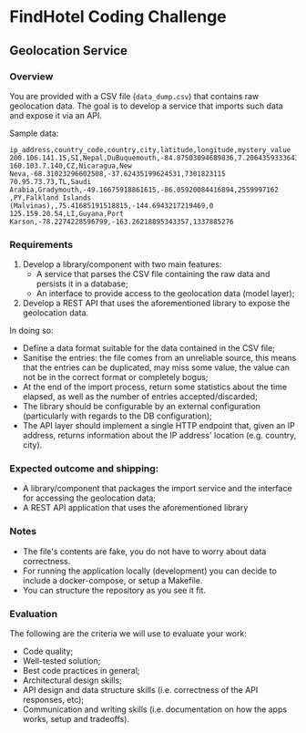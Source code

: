 # FindHotel Coding Challenge

## Geolocation Service

### Overview

You are provided with a CSV file (`data_dump.csv`) that contains raw geolocation data. The goal is to develop a service that imports such data and expose it via an API.

Sample data:
```
ip_address,country_code,country,city,latitude,longitude,mystery_value
200.106.141.15,SI,Nepal,DuBuquemouth,-84.87503094689836,7.206435933364332,7823011346
160.103.7.140,CZ,Nicaragua,New Neva,-68.31023296602508,-37.62435199624531,7301823115
70.95.73.73,TL,Saudi Arabia,Gradymouth,-49.16675918861615,-86.05920084416894,2559997162
,PY,Falkland Islands (Malvinas),,75.41685191518815,-144.6943217219469,0
125.159.20.54,LI,Guyana,Port Karson,-78.2274228596799,-163.26218895343357,1337885276
```

### Requirements

1. Develop a library/component with two main features:
    * A service that parses the CSV file containing the raw data and persists it in a database;
    * An interface to provide access to the geolocation data (model layer);
1. Develop a REST API that uses the aforementioned library to expose the geolocation data.

In doing so:
* Define a data format suitable for the data contained in the CSV file;
* Sanitise the entries: the file comes from an unreliable source, this means that the entries can be duplicated, may miss some value, the value can not be in the correct format or completely bogus;
* At the end of the import process, return some statistics about the time elapsed, as well as the number of entries accepted/discarded;
* The library should be configurable by an external configuration (particularly with regards to the DB configuration);
* The API layer should implement a single HTTP endpoint that, given an IP address, returns information about the IP address' location (e.g. country, city).

### Expected outcome and shipping:

* A library/component that packages the import service and the interface for accessing the geolocation data;
* A REST API application that uses the aforementioned library

### Notes

* The file's contents are fake, you do not have to worry about data correctness.
* For running the application locally (development) you can decide to include a docker-compose, or setup a Makefile.
* You can structure the repository as you see it fit.

### Evaluation

The following are the criteria we will use to evaluate your work:
- Code quality;
- Well-tested solution;
- Best code practices in general;
- Architectural design skills;
- API design and data structure skills (i.e. correctness of the API responses, etc);
- Communication and writing skills (i.e. documentation on how the apps works, setup and tradeoffs).
